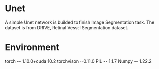 # Unet
A simple Unet network is builded to finish Image Segmentation task. The dataset is from DRIVE, Retinal Vessel Segmentation dataset. 

# Environment

torch -- 1.10.0+cuda 10.2
torchvison --0.11.0
PIL -- 1.1.7
Numpy -- 1.22.2
